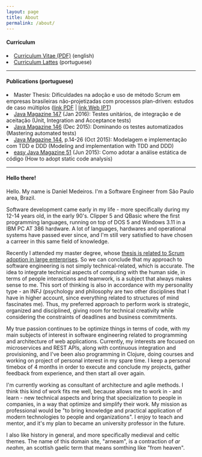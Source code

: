 ```yaml
---
layout: page
title: About
permalink: /about/
---
```

<p>
<h4>Curriculum</h4>
  <li><a href="/static/docs/cv-danielmedeiros-english.pdf" target="_blank">Curriculum Vitae (PDF)</a> (english)</li>
  <li><a href="http://lattes.cnpq.br/2731981942197270" target="_blank">Curriculum Lattes</a> (portuguese)</li>
</p>

<hr>

<p>
<h4>Publications (portuguese)</h4>

  <li>Master Thesis: Dificuldades na adoção e uso de método Scrum em empresas brasileiras não-projetizadas com processos plan-driven: estudos de caso múltiplos (<a href="/static/docs/2016_EC_Daniel_Medeiros Assis.pdf" target="_blank">link PDF</a> | <a href="https://www.ipt.br/pos_graduacao_ipt/solucoes/dissertacoes/838-dificuldades_na_adocao_e_uso_de_metodo_scrum_em_empresas_brasileiras_nao_projetizadas_com_processos_plan_driven_:_estudo.htm" target="_blank">link Web IPT</a>)</li>

  <li><a href="https://www.devmedia.com.br/revista-java-magazine-147/34121" target="_blank">Java Magazine 147</a> (Jan 2016): Testes unitários, de integração e de aceitação (Unit, Integration and Acceptance tests) </li>
  <li><a href="https://www.devmedia.com.br/revista-java-magazine-146/33970" target="_blank">Java Magazine 146</a> (Dec 2015): Dominando os testes automatizados (Mastering automated tests) </li>
  <li><a href="https://www.devmedia.com.br/revista-java-magazine-144/33490" target="_blank">Java Magazine 144</a>, p.14-26 (Oct 2015): Modelagem e implementação com TDD e DDD (Modeling and implementation with TDD and
  DDD) </li>
  <li><a href="https://www.devmedia.com.br/revista-easy-java-magazine-51/32725" target="_blank">easy Java Magazine 51</a> (Jun 2015): Como adotar a análise estática de código (How to adopt static code analysis)
  </li>
</p>

<hr>

<p>
<h4>Hello there!</h4>
</p>

Hello. My name is Daniel Medeiros. I'm a Software Engineer from São Paulo area, Brazil.

Software development came early in my life - more specifically during my 12-14 years old, in the early 90's. Clipper 5 and QBasic where the first programming languages, running on top of DOS 5 and Windows 3.11 in a IBM PC AT 386 hardware. A lot of languages, hardwares and operational systems have passed ever since, and I'm still very satisfied to have chosen a carreer in this same field of knowledge.

Recently I attended my master degree, whose [thesis is related to Scrum adoption in large enterprises](http://cassiopea.ipt.br/teses/2016_EC_Daniel_Medeiros%20Assis.pdf). So we can conclude that my approach to software engineering is not simply technical-related, which is accurate. The idea to integrate technical aspects of computing with the human side, in terms of people interactions and teamwork, is a subject that always makes sense to me. This sort of thinking is also in accordance with my personality type - an INFJ (psychology and philosophy are two other disciplines that I have in higher account, since everything related to structures of mind fascinates me). Thus, my preferred approach to perform work is strategic, organized and disciplined, giving room for technical creativity while considering the constraints of deadlines and business commitments.

My true passion continues to be optimize things in terms of code, with my main subjects of interest in software engineering related to programming and architecture of web applications. Currently, my interests are focused on microservices and REST APIs, along with continuous integration and provisioning, and I've been also programming in Clojure, doing courses and working on project of personal interest in my spare time. I keep a personal timebox of 4 months in order to execute and conclude my projects, gather feedback from experience, and then start all over again.

I'm currently working as consultant of architecture and agile methods. I think this kind of work fits me well, because allows me to work in - and learn - new technical aspects and bring that specialization to people in companies, in a way that optimize and simplify their work. My mission as professional would be "to bring knowledge and practical application of modern technologies to people and organizations". I enjoy to teach and mentor, and it's my plan to became an university professor in the future.

I also like history in general, and more specifically medieval and celtic themes. The name of this domain site, "arneam", is a contraction of <em>ar neahm</em>, an scottish gaelic term that means somthing like "from heaven".
